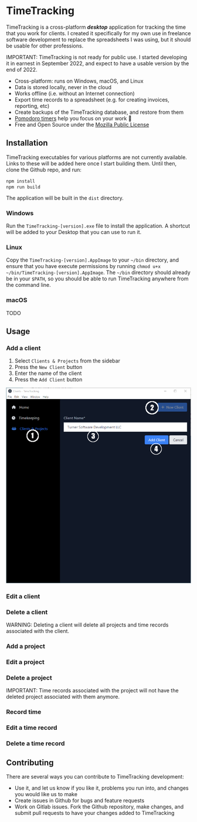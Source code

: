 # TimeTracking

TimeTracking is a cross-platform _**desktop**_ application for tracking the time
that you work for clients. I created it specifically for my own use in
freelance software development to replace the spreadsheets I was using,
but it should be usable for other professions.

IMPORTANT: TimeTracking is not ready for public use. I started developing it
in earnest in September 2022, and expect to have a usable version by
the end of 2022.

* Cross-platform: runs on Windows, macOS, and Linux
* Data is stored locally, never in the cloud
* Works offline (i.e. without an Internet connection)
* Export time records to a spreadsheet (e.g. for creating invoices, reporting, etc)
* Create backups of the TimeTracking database, and restore from them
* [Pomodoro timers](https://en.wikipedia.org/wiki/Pomodoro_Technique) help you focus on your work :tomato:
* Free and Open Source under the [Mozilla Public License](https://en.wikipedia.org/wiki/Mozilla_Public_License)

## Installation

TimeTracking executables for various platforms are not currently available.
Links to these will be added here once I start building them. Until then,
clone the Github repo, and run:

```shell
npm install
npm run build
```

The application will be built in the `dist` directory.

### Windows

Run the `TimeTracking-[version].exe` file to install the application. A shortcut
will be added to your Desktop that you can use to run it.

### Linux

Copy the `TimeTracking-[version].AppImage` to your `~/bin` directory, and ensure
that you have execute permissions by running `chmod u+x ~/bin/TimeTracking-[version].AppImage`.
The `~/bin` directory should already be in your `$PATH`, so you should be able to run TimeTracking
anywhere from the command line.

### macOS

TODO

## Usage

### Add a client

1. Select `Clients & Projects` from the sidebar
2. Press the `New Client` button
3. Enter the name of the client
4. Press the `Add Client` button

![Add client](./readme-images/create-client.png)

### Edit a client

### Delete a client

WARNING: Deleting a client will delete all projects and time records associated
with the client.

### Add a project

### Edit a project

### Delete a project

IMPORTANT: Time records associated with the project will not have the deleted
project associated with them anymore.

### Record time

### Edit a time record

### Delete a time record

## Contributing

There are several ways you can contribute to TimeTracking development:

* Use it, and let us know if you like it, problems you run into, and changes you would like us to make
* Create issues in Github for bugs and feature requests
* Work on Gitlab issues. Fork the Github repository, make changes, and submit pull requests to have your changes added to TimeTracking
